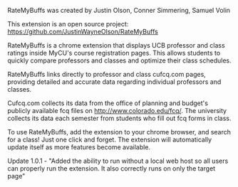 RateMyBuffs was created by Justin Olson, Conner Simmering, Samuel Volin

This extension is an open source project: https://github.com/JustinWayneOlson/RateMyBuffs

RateMyBuffs is a chrome extension that displays UCB professor and class ratings inside MyCU's course registration pages. This allows students to quickly compare professors and classes and optimize their class schedules.

RateMyBuffs links directly to professor and class cufcq.com pages, providing detailed and accurate data regarding individual professors and classes.

Cufcq.com collects its data from the office of planning and budget's publicly available fcq files on http://www.colorado.edu/fcq/. The university collects its data each semester from students who fill out fcq forms in class.

To use RateMyBuffs, add the extension to your chrome browser, and search for a class! Just one click and forget. The extension will automatically update itself as more features become available.

Update 1.0.1 - "Added the ability to run without a local web host so all users can properly run the extension. It also correctly runs on only the target page"




